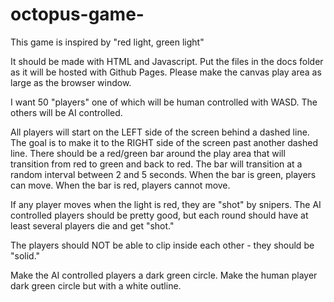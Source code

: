 # octopus-game-

This game is inspired by "red light, green light"

It should be made with HTML and Javascript.  Put the files in the docs folder as it will be hosted with Github Pages.  Please make the canvas play area as large as the browser window.

I want 50 "players" one of which will be human controlled with WASD.  The others will be AI controlled.

All players will start on the LEFT side of the screen behind a dashed line.  The goal is to make it to the RIGHT side of the screen past another dashed line.  There should be a red/green bar around the play area that will transition from red to green and back to red.  The bar will transition at a random interval between 2 and 5 seconds.  When the bar is green, players can move.  When the bar is red, players cannot move.  

If any player moves when the light is red, they are "shot" by snipers.  The AI controlled players should be pretty good, but each round should have at least several players die and get "shot."

The players should NOT be able to clip inside each other - they should be "solid."

Make the AI controlled players a dark green circle.  Make the human player dark green circle but with a white outline.
